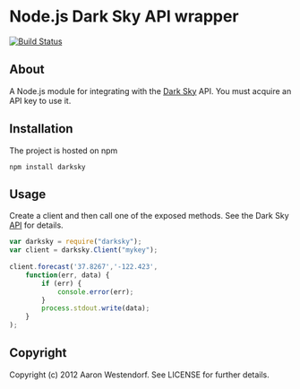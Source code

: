 Node.js Dark Sky API wrapper
===========================

[![Build Status](http://travis-ci.org/awestendorf/node-darksky.png)](http://travis-ci.org/awestendorf/node-darksky)

About
-----

A Node.js module for integrating with the [Dark Sky](http://darkskyapp.com) API. You must acquire an API key to use it.

Installation
------------

The project is hosted on npm

    npm install darksky
  

Usage
-----

Create a client and then call one of the exposed methods. See the 
Dark Sky [API](http://darkskyapp.com/api/) for details.

```javascript
var darksky = require("darksky");
var client = darksky.Client("mykey");
  
client.forecast('37.8267','-122.423', 
    function(err, data) {
        if (err) {
            console.error(err);
        }
        process.stdout.write(data);
    }
);
```

Copyright
---------

Copyright (c) 2012 Aaron Westendorf. See LICENSE for further details.
